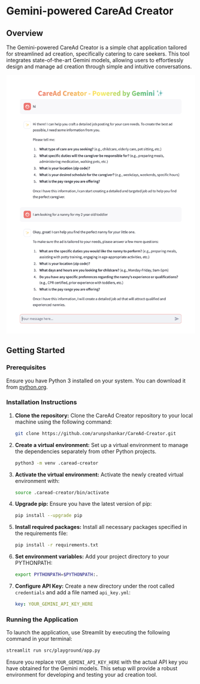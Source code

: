 # Gemini-powered CareAd Creator

## Overview
The Gemini-powered CareAd Creator is a simple chat application tailored for streamlined ad creation, specifically catering to care seekers. This tool integrates state-of-the-art Gemini models, allowing users to effortlessly design and manage ad creation through simple and intuitive conversations.

![Chat Interface](img/app.png)

## Getting Started

### Prerequisites
Ensure you have Python 3 installed on your system. You can download it from [python.org](https://www.python.org/downloads/).

### Installation Instructions

1. **Clone the repository:**
   Clone the CareAd Creator repository to your local machine using the following command:
   ```bash
   git clone https://github.com/arunpshankar/CareAd-Creator.git
   ```

2. **Create a virtual environment:**
   Set up a virtual environment to manage the dependencies separately from other Python projects.
   ```bash
   python3 -m venv .caread-creator
   ```

3. **Activate the virtual environment:**
   Activate the newly created virtual environment with:
   ```bash
   source .caread-creator/bin/activate
   ```

4. **Upgrade pip:**
   Ensure you have the latest version of pip:
   ```bash
   pip install --upgrade pip
   ```

5. **Install required packages:**
   Install all necessary packages specified in the requirements file:
   ```bash
   pip install -r requirements.txt
   ```

6. **Set environment variables:**
   Add your project directory to your PYTHONPATH:
   ```bash
   export PYTHONPATH=$PYTHONPATH:.
   ```

7. **Configure API Key:**
   Create a new directory under the root called `credentials` and add a file named `api_key.yml`:
   ```yaml
   key: YOUR_GEMINI_API_KEY_HERE
   ```

### Running the Application

To launch the application, use Streamlit by executing the following command in your terminal:
```bash
streamlit run src/playground/app.py
```

Ensure you replace `YOUR_GEMINI_API_KEY_HERE` with the actual API key you have obtained for the Gemini models. 
This setup will provide a robust environment for developing and testing your ad creation tool.